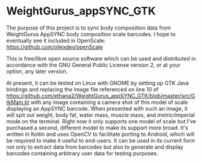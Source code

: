 # WeightGurus_appSYNC_GTK

The purpose of this project is to sync body composition data from WeightGurus AppSYNC body composition scale barcodes. I hope to eventually see it included in OpenScale: https://github.com/oliexdev/openScale

This is free/libre open source software which can be used and distributed in accordance with the GNU General Public License version 2, or at your option, any later version.

At present, it can be tested on Linux with GNOME by setting up GTK Java bindings and replacing the image file referenced on line 10 of https://github.com/ethana2/WeightGurus_appSYNC_GTK/blob/master/src/GtkMain.kt with any image containing a camera shot of this model of scale displaying an AppSYNC barcode. When presented with such an image, it will spit out weight, body fat, water mass, muscle mass, and metric/imperial mode on the terminal. Right now it only supports one model of scale but I've purchased a second, different model to make its support more broad. It's written in Kotlin and uses OpenCV to facilitate porting to Android, which will be required to make it useful to end-users. It can be used in its current form not only to extract data from barcodes but also to generate and display barcodes containing arbitrary user data for testing purposes.
